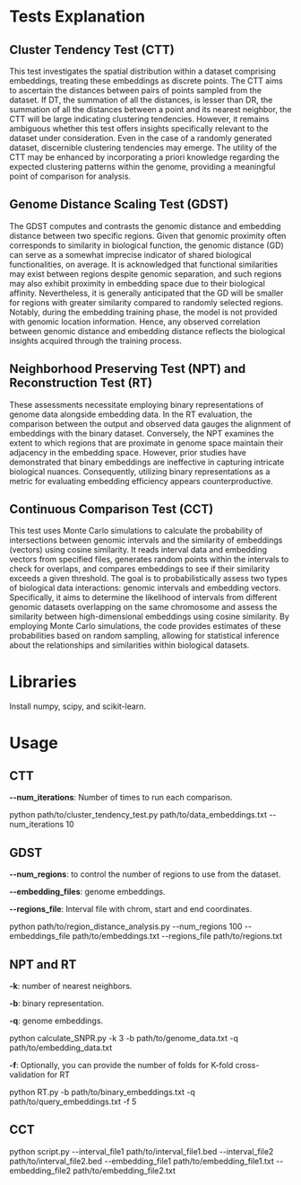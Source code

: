 # Tests Explanation

## Cluster Tendency Test (CTT)
This test investigates the spatial distribution within a dataset comprising embeddings, treating these embeddings as discrete points. 
The CTT aims to ascertain the distances between pairs of points sampled from the dataset. If DT, the summation of all the distances,
is lesser than DR, the summation of all the distances between a point and its nearest neighbor, the CTT will be large indicating clustering 
tendencies. However, it remains ambiguous whether this test offers insights specifically relevant to the dataset under consideration. Even in 
the case of a randomly generated dataset, discernible clustering tendencies may emerge. The utility of the CTT may be enhanced by incorporating 
a priori knowledge regarding the expected clustering patterns within the genome, providing a meaningful point of comparison for analysis.

## Genome Distance Scaling Test (GDST)
The GDST computes and contrasts the genomic distance and embedding distance between two specific regions. Given that genomic proximity often corresponds to similarity in biological function, the genomic distance (GD) can serve as a somewhat imprecise indicator of shared biological functionalities, on average. It is acknowledged that functional similarities may exist between regions despite genomic separation, and such regions may also exhibit proximity in embedding space due to their biological affinity. Nevertheless, it is generally anticipated that the GD will be smaller for regions with greater similarity compared to randomly selected regions. Notably, during the embedding training phase, the model is not provided with genomic location information. Hence, any observed correlation between genomic distance and embedding distance reflects the biological insights acquired through the training process.

## Neighborhood Preserving Test (NPT) and Reconstruction Test (RT)
These assessments necessitate employing binary representations of genome data alongside embedding data. In the RT evaluation, the comparison 
between the output and observed data gauges the alignment of embeddings with the binary dataset. Conversely, the NPT examines the extent to 
which regions that are proximate in genome space maintain their adjacency in the embedding space. However, prior studies have demonstrated that 
binary embeddings are ineffective in capturing intricate biological nuances. Consequently, utilizing binary representations as a metric for 
evaluating embedding efficiency appears counterproductive.

## Continuous Comparison Test (CCT)
This test uses Monte Carlo simulations to calculate the probability of intersections between genomic intervals and the similarity of embeddings (vectors) using cosine similarity. It reads interval data and embedding vectors from specified files, generates random points within the intervals to check for overlaps, and compares embeddings to see if their similarity exceeds a given threshold. The goal is to probabilistically assess two types of biological data interactions: genomic intervals and embedding vectors. Specifically, it aims to determine the likelihood of intervals from different genomic datasets overlapping on the same chromosome and assess the similarity between high-dimensional embeddings using cosine similarity. By employing Monte Carlo simulations, the code provides estimates of these probabilities based on random sampling, allowing for statistical inference about the relationships and similarities within biological datasets.


# Libraries
Install numpy, scipy, and scikit-learn.

# Usage
## CTT
**--num_iterations**: Number of times to run each comparison.

​python path/to/cluster_tendency_test.py path/to/data_embeddings.txt --num_iterations 10

## GDST
**--num_regions**: to control the number of regions to use from the dataset. 

**--embedding_files**: genome embeddings. 

**--regions_file**: Interval file with chrom, start and end coordinates.

​python path/to/region_distance_analysis.py --num_regions 100 --embeddings_file path/to/embeddings.txt --regions_file path/to/regions.txt

## NPT and RT
**-k**: number of nearest neighbors. 

**-b**: binary representation. 

**-q**: genome embeddings.

​python calculate_SNPR.py -k 3 -b path/to/genome_data.txt -q path/to/embedding_data.txt

**-f**: Optionally, you can provide the number of folds for K-fold cross-validation for RT 

python RT.py -b path/to/binary_embeddings.txt -q path/to/query_embeddings.txt -f 5

## CCT
python script.py --interval_file1 path/to/interval_file1.bed --interval_file2 path/to/interval_file2.bed --embedding_file1 path/to/embedding_file1.txt --embedding_file2 path/to/embedding_file2.txt

